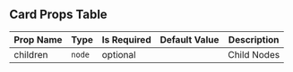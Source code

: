 ## Card Props Table
| Prop Name | Type | Is Required | Default Value | Description |
|-|-|-|-|-|
| children| `node`| optional| | Child Nodes|